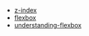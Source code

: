 - [z-index](http://www.alsacreations.com/astuce/lire/84-comment-fonctionne-la-proprit-css-z-index.html)
- [flexbox](http://www.flexboxpatterns.com/home)
- [understanding-flexbox](https://medium.freecodecamp.com/understanding-flexbox-everything-you-need-to-know-b4013d4dc9af#.niafj7118)
